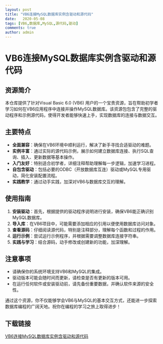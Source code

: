 ```yaml
---
layout: post
title: "VB6连接MySQL数据库实例含驱动和源代码"
date:   2020-05-08
tags: [VB6,数据库,MySQL,源代码,驱动]
comments: true
author: admin
---
```

# VB6连接MySQL数据库实例含驱动和源代码

## 资源简介

本仓库提供了针对Visual Basic 6.0 (VB6) 用户的一个宝贵资源，旨在帮助初学者学习如何在VB6应用程序中连接并操作MySQL数据库。该资源包包含了完整的驱动程序和示例源代码，使得开发者能够快速上手，实现数据库的连接与数据交互。

## 主要特点

- **全面兼容**：确保在VB6环境中顺利运行，解决了新手寻找合适驱动的难题。
- **实例丰富**：通过实际的源代码示例，展示如何建立数据库连接、执行SQL查询、插入、更新数据等基本操作。
- **入门友好**：特别适合初学者，详细注释帮助理解每一步逻辑，加速学习进程。
- **自包含驱动**：包括必要的ODBC（开放数据库互连）驱动或MySQL专用驱动，简化安装配置流程。
- **实践教学**：通过动手实践，加深对VB6与数据库交互的理解。

## 使用指南

1. **安装驱动**：首先，根据提供的驱动程序说明进行安装，确保VB6能正确识别MySQL数据库。
2. **导入库**：在VB6项目中，可能需要添加相应的引用以便使用数据库访问对象。
3. **查看源码**：仔细阅读源代码，特别是注释部分，理解每个函数和过程的作用。
4. **运行示例**：尝试运行示例程序，并根据需要调整数据库连接字符串。
5. **实践与学习**：结合源码，动手修改或创建新的功能，加深理解。

## 注意事项

- 请确保你的系统环境支持VB6和MySQL的集成。
- 驱动版本可能会随时间而更新，请检查是否有更新的版本可用。
- 在运行任何软件或安装驱动前，请先备份重要数据，并确认软件来源的安全性。

通过这个资源，你不仅能够学会VB6与MySQL的基本交互方式，还能进一步探索数据库编程的广阔天地。祝你在编程的学习之旅上取得进步！

## 下载链接

[VB6连接MySQL数据库实例含驱动和源代码](https://pan.quark.cn/s/ca397881e246)